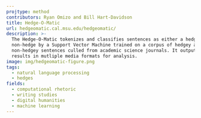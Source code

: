 ```yaml
---
projtype: method
contributors: Ryan Omizo and Bill Hart-Davidson
title: Hedge-O-Matic
url: hedgeomatic.cal.msu.edu/hedgeomatic/
description: >-
  The Hedge-O-Matic tokenizes and classifies sentences as either a hedge or 
  non-hedge by a Support Vector Machine trained on a corpus of hedgey and 
  non-hedgey sentences culled from academic science journals. It outputs 
  results in mutliple media formats for analysis.
image: img/hedgeomatic-figure.png
tags:
  - natural language processing
  - hedges
fields:
  - computational rhetoric
  - writing studies
  - digital humanities
  - machine learning
---
```

